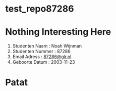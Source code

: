 # test_repo87286  
# Nothing Interesting Here 

1. Studenten Naam : Noah Wijnman  
2. Studenten Nummer : 87286  
3. Email Adress : 87286@glr.nl  
4. Geboorte Datum : 2003-11-23  

# Patat

